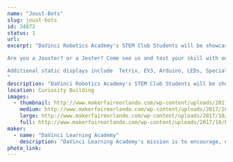 ```yaml
---
name: "Joust-Bots"
slug: joust-bots
id: 34872
status: 1
url: 
excerpt: "DaVinci Robotics Academy's STEM Club Students will be showcasing a wide variety of student projects including their JOUST-BOTS where Makers Faire attendees can test their  robot driving skills on our ring jousting course. 

Are you a Jouster? or a Jester? Come see us and test your skill with our Joust-Bots!

Additional static displays include  Tetrix, EV3, Arduino, LEDs, Special Effects and more.
"
description: "DaVinci Robotics Academy's STEM Club Students will be showcasing a wide variety of student projects. Tetrix, EV3, Arduino, LEDs, Special Effects and more."
location: Curiosity Building
images:
  - thumbnail: http://www.makerfaireorlando.com/wp-content/uploads/2017/10/Proof.png
    medium: http://www.makerfaireorlando.com/wp-content/uploads/2017/10/Proof.png
    large: http://www.makerfaireorlando.com/wp-content/uploads/2017/10/Proof.png
    full: http://www.makerfaireorlando.com/wp-content/uploads/2017/10/Proof.png
maker:
  - name: "DaVinci Learning Academy"
    description: "DaVinci Learning Academy's mission is to encourage, enhance,  support and enrich each individual families academic, elective enrichment and social learning goals. Our students are engaged in a wide variety of STEM and artistic endeavors."
photo_link: 
---
```


